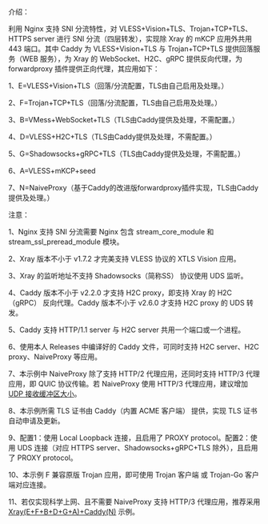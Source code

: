 介绍：

利用 Nginx 支持 SNI 分流特性，对 VLESS+Vision+TLS、Trojan+TCP+TLS、HTTPS server 进行 SNI 分流（四层转发），实现除 Xray 的 mKCP 应用外共用 443 端口。其中 Caddy 为 VLESS+Vision+TLS 与 Trojan+TCP+TLS 提供回落服务（WEB 服务），为 Xray 的 WebSocket、H2C、gRPC 提供反向代理，为 forwardproxy 插件提供正向代理，其应用如下：

1、E=VLESS+Vision+TLS（回落/分流配置，TLS由自己启用及处理。）

2、F=Trojan+TCP+TLS（回落/分流配置，TLS由自己启用及处理。）

3、B=VMess+WebSocket+TLS（TLS由Caddy提供及处理，不需配置。）

4、D=VLESS+H2C+TLS（TLS由Caddy提供及处理，不需配置。）

5、G=Shadowsocks+gRPC+TLS（TLS由Caddy提供及处理，不需配置。）

6、A=VLESS+mKCP+seed

7、N=NaiveProxy（基于Caddy的改进版forwardproxy插件实现，TLS由Caddy提供及处理。）

注意：

1、Nginx 支持 SNI 分流需要 Nginx 包含 stream_core_module 和 stream_ssl_preread_module 模块。

2、Xray 版本不小于 v1.7.2 才完美支持 VLESS 协议的 XTLS Vision 应用。

3、Xray 的监听地址不支持 Shadowsocks（简称SS） 协议使用 UDS 监听。

4、Caddy 版本不小于 v2.2.0 才支持 H2C proxy，即支持 Xray 的 H2C（gRPC） 反向代理。Caddy 版本不小于 v2.6.0 才支持 H2C proxy 的 UDS 转发。

5、Caddy 支持 HTTP/1.1 server 与 H2C server 共用一个端口或一个进程。

6、使用本人 Releases 中编译好的 Caddy 文件，可同时支持 H2C server、H2C proxy、NaiveProxy 等应用。

7、本示例中 NaiveProxy 除了支持 HTTP/2 代理应用，还同时支持 HTTP/3 代理应用，即 QUIC 协议传输。若 NaiveProxy 使用 HTTP/3 代理应用，建议增加 [UDP 接收缓冲区大小](https://github.com/lucas-clemente/quic-go/wiki/UDP-Receive-Buffer-Size)。

8、本示例所需 TLS 证书由 Caddy（内置 ACME 客户端） 提供，实现 TLS 证书自动申请及更新。

9、配置1：使用 Local Loopback 连接，且启用了 PROXY protocol。配置2：使用 UDS 连接（对应 HTTPS server、Shadowsocks+gRPC+TLS 除外），且启用了 PROXY protocol。

10、本示例 F 兼容原版 Trojan 应用，即可使用 Trojan 客户端 或 Trojan-Go 客户端对应连接。

11、若仅实现科学上网、且不需要 NaiveProxy 支持 HTTP/3 代理应用，推荐采用 [Xray(E+F+B+D+G+A)+Caddy(N)](https://github.com/lxhao61/integrated-examples/tree/new/Xray(E%2BF%2BB%2BD%2BG%2BA)%2BCaddy(N)) 示例。
